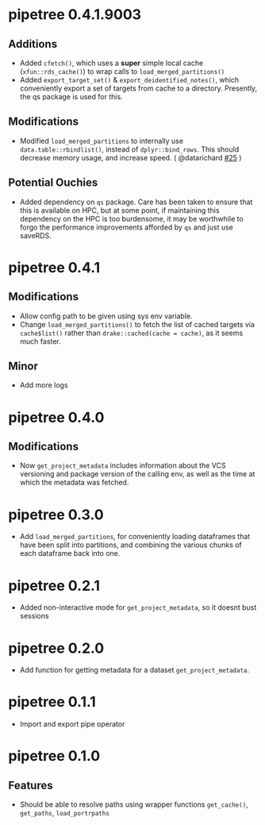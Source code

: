 # pipetree 0.4.1.9003

## Additions

- Added `cfetch()`, which uses a __super__ simple local cache (`xfun::rds_cache()`) to wrap
  calls to `load_merged_partitions()`
- Added `export_target_set()` & `export_deidentified_notes()`, which conveniently export
  a set of targets from cache to a directory. Presently, the qs package is used for this.

## Modifications

- Modified `load_merged_partitions` to internally use `data.table::rbindlist()`, instead of
  `dplyr::bind_rows`. This should decrease memory usage, and increase speed.
  ( @datarichard [#25](https://github.com/mstr3336/pipetree/issues/25) )

## Potential Ouchies

- Added dependency on `qs` package. Care has been taken to ensure that this is available on HPC,
  but at some point, if maintaining this dependency on the HPC is too burdensome, it may be worthwhile
  to forgo the performance improvements afforded by `qs` and just use saveRDS.

# pipetree 0.4.1

## Modifications 

- Allow config path to be given using sys env variable.
- Change `load_merged_partitions()` to fetch the list of cached targets via `cache$list()` rather than `drake::cached(cache = cache)`, as it seems much faster.

## Minor

- Add more logs

# pipetree 0.4.0

## Modifications

- Now `get_project_metadata` includes information about the VCS versioning and 
  package version of the calling env, as well as the time at which the metadata was
  fetched.

# pipetree 0.3.0

- Add `load_merged_partitions`, for conveniently loading dataframes that have been 
  split into partitions, and combining the various chunks of each dataframe back into one.

# pipetree 0.2.1

- Added non-interactive mode for `get_project_metadata`, so it doesnt bust sessions

# pipetree 0.2.0

- Add function for getting metadata for a dataset
  `get_project_metadata`. 

# pipetree 0.1.1

- Import and export pipe operator

# pipetree 0.1.0

## Features

- Should be able to resolve paths using wrapper functions `get_cache()`, `get_paths`, `load_portrpaths`
